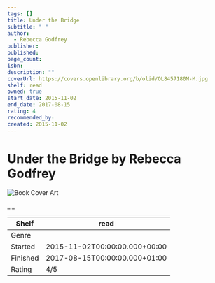 ```yaml
---
tags: []
title: Under the Bridge
subtitle: " "
author:
  - Rebecca Godfrey
publisher:
published:
page_count:
isbn:
description: ""
coverUrl: https://covers.openlibrary.org/b/olid/OL8457180M-M.jpg
shelf: read
owned: true
start_date: 2015-11-02
end_date: 2017-08-15
rating: 4
recommended_by:
created: 2015-11-02
---
```


# Under the Bridge by Rebecca Godfrey

![Book Cover Art](https://covers.openlibrary.org/b/olid/OL8457180M-M.jpg)

_ _

| Shelf | read |
| --- | --- |
| Genre |  |
| Started | 2015-11-02T00:00:00.000+00:00 |
| Finished | 2017-08-15T00:00:00.000+01:00 |
| Rating | 4/5 |

